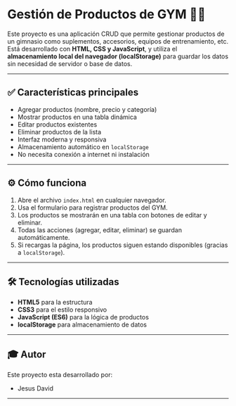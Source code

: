# Gestión de Productos de GYM 🏋️‍♀️

Este proyecto es una aplicación CRUD que permite gestionar productos de un gimnasio como suplementos, accesorios, equipos de entrenamiento, etc. Está desarrollado con **HTML, CSS y JavaScript**, y utiliza el **almacenamiento local del navegador (localStorage)** para guardar los datos sin necesidad de servidor o base de datos.

---

## ✅ Características principales

- Agregar productos (nombre, precio y categoría)
- Mostrar productos en una tabla dinámica
- Editar productos existentes
- Eliminar productos de la lista
- Interfaz moderna y responsiva
- Almacenamiento automático en `localStorage`
- No necesita conexión a internet ni instalación

---

## ⚙️ Cómo funciona

1. Abre el archivo `index.html` en cualquier navegador.
2. Usa el formulario para registrar productos del GYM.
3. Los productos se mostrarán en una tabla con botones de editar y eliminar.
4. Todas las acciones (agregar, editar, eliminar) se guardan automáticamente.
5. Si recargas la página, los productos siguen estando disponibles (gracias a `localStorage`).

---

## 🛠 Tecnologías utilizadas

- **HTML5** para la estructura
- **CSS3** para el estilo responsivo
- **JavaScript (ES6)** para la lógica de productos
- **localStorage** para almacenamiento de datos

---

## 🎓 Autor

Este proyecto esta desarrollado por:

- Jesus David

---


